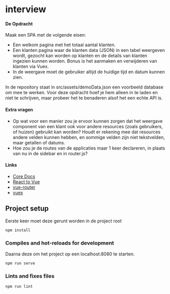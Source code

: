 # interview

<h4>De Opdracht</h4>
<p>
  Maak een SPA met de volgende eisen:
</p>
<ul>
  <li>
    Een welkom pagina met het totaal aantal klanten.
  </li>
  <li>
    Een klanten pagina waar de klanten data (JSON) in een tabel weergeven wordt, gezocht kan worden op klanten en de details van klanten ingezien kunnen worden.
    Bonus is het aanmaken en verwijderen van klanten via Vuex.
  </li>
  <li>
    In de weergave moet de gebruiker altijd de huidige tijd en datum kunnen zien.
  </li>
</ul>
<p>
  In de repository staat in src/assets/demoData.json een voorbeeld database om mee te werken.
  Voor deze opdracht hoef je hem alleen in te laden en niet te schrijven, maar probeer het te benaderen alsof het een echte API is.
</p>
<h4>Extra vragen</h4>
<ul>
  <li>
    Op wat voor een manier zou je ervoor kunnen zorgen dat het weergave component van een klant ook voor andere resources (zoals gebruikers, of huizen) gebruikt kan worden? Houdt er rekening mee dat resources andere velden kunnen hebben, en sommige velden zijn niet tekstvelden, maar getallen of datums.
  </li>
  <li>
    Hoe zou je de routes van de applicaties maar 1 keer declareren, in plaats van nu in de sidebar en in router.js?
  </li>
</ul>
<h4>Links</h4>
<ul>
  <li><a href="https://vuejs.org" target="_blank" rel="noopener">Core Docs</a></li>
  <li><a href="https://medium.com/javascript-in-plain-english/i-created-the-exact-same-app-in-react-and-vue-here-are-the-differences-e9a1ae8077fd" target="_blank" rel="noopener">React to Vue</a></li>
  <li><a href="https://router.vuejs.org" target="_blank" rel="noopener">vue-router</a></li>
  <li><a href="https://vuex.vuejs.org" target="_blank" rel="noopener">vuex</a></li>
</ul>

## Project setup
Eerste keer moet deze gerunt worden in de project root
```
npm install
```

### Compiles and hot-reloads for development
Daarna deze om het project op een localhost:8080 te starten. 
```
npm run serve
```

### Lints and fixes files
```
npm run lint
```
